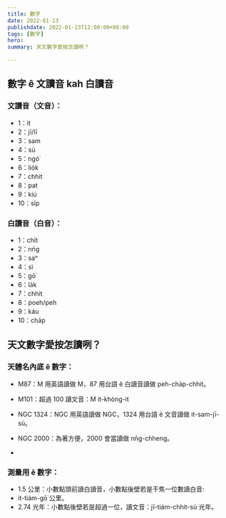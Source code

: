 ```yaml
---
title: 數字
date: 2022-01-13
publishdate: 2022-01-13T12:00:00+08:00
tags: [數字]
hero:
summary: 天文數字愛按怎讀咧？

---
```


## 數字 ê 文讀音 kah 白讀音
### 文讀音（文音）：
- 1：it
- 2：jī/lī
- 3：sam
- 4：sù
- 5：ngó͘
- 6：lio̍k
- 7：chhit
- 8：pat
- 9：kiú
- 10：si̍p

### 白讀音（白音）：
- 1：chi̍t
- 2：nn̄g
- 3：saⁿ
- 4：sì
- 5：gō͘
- 6：la̍k
- 7：chhit
- 8：poeh/peh
- 9：káu
- 10：cha̍p

## 天文數字愛按怎讀咧？
### 天體名內底 ê 數字：
- M87：M 用英語讀做 M，87 用台語 ê 白讀音讀做 peh-cha̍p-chhit。
- M101：超過 100 讀文音：M it-khòng-it

- NGC 1324：NGC 用英語讀做 NGC，1324 用台語 ê 文音讀做 it-sam-jī-sù。
- NGC 2000：為著方便，2000 會當讀做 nn̄g-chheng。
-
### 測量用 ê 數字：
- 1.5 公里：小數點頭前讀白讀音，小數點後壁若是干焦一位數讀白音:
- it-tiám-gō͘ 公里。
- 2.74 光年：小數點後壁若是超過一位，讀文音：jī-tiám-chhit-sù 光年。
